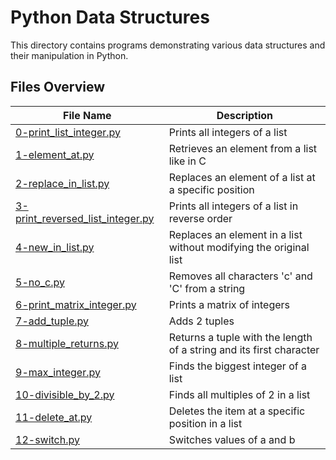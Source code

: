# Python Data Structures

This directory contains programs demonstrating various data structures and their manipulation in Python.

## Files Overview

| File Name | Description |
|-----------|-------------|
| [0-print_list_integer.py](0-print_list_integer.py) | Prints all integers of a list |
| [1-element_at.py](1-element_at.py) | Retrieves an element from a list like in C |
| [2-replace_in_list.py](2-replace_in_list.py) | Replaces an element of a list at a specific position |
| [3-print_reversed_list_integer.py](3-print_reversed_list_integer.py) | Prints all integers of a list in reverse order |
| [4-new_in_list.py](4-new_in_list.py) | Replaces an element in a list without modifying the original list |
| [5-no_c.py](5-no_c.py) | Removes all characters 'c' and 'C' from a string |
| [6-print_matrix_integer.py](6-print_matrix_integer.py) | Prints a matrix of integers |
| [7-add_tuple.py](7-add_tuple.py) | Adds 2 tuples |
| [8-multiple_returns.py](8-multiple_returns.py) | Returns a tuple with the length of a string and its first character |
| [9-max_integer.py](9-max_integer.py) | Finds the biggest integer of a list |
| [10-divisible_by_2.py](10-divisible_by_2.py) | Finds all multiples of 2 in a list |
| [11-delete_at.py](11-delete_at.py) | Deletes the item at a specific position in a list |
| [12-switch.py](12-switch.py) | Switches values of a and b |
